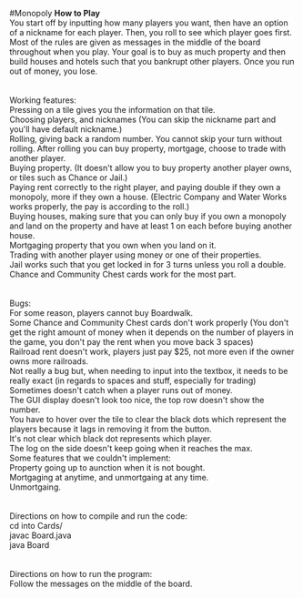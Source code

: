 #Monopoly
<b>How to Play</b><br>
You start off by inputting how many players you want, then have an option of a nickname for each player. Then, you roll to see which player goes first. <br>
Most of the rules are given as messages in the middle of the board throughout when you play. Your goal is to buy as much property and then build houses and hotels such that you bankrupt other players. Once you run out of money, you lose.<br>
<br><br>
Working features: <br>
Pressing on a tile gives you the information on that tile. <br>
Choosing players, and nicknames (You can skip the nickname part and you'll have default nickname.) <br>
Rolling, giving back a random number. You cannot skip your turn without rolling. After rolling you can buy property, mortgage, choose to trade with another player. <br>
Buying property. (It doesn't allow you to buy property another player owns, or tiles such as Chance or Jail.) <br>
Paying rent correctly to the right player, and paying double if they own a monopoly, more if they own a house. (Electric Company and Water Works works properly, the pay is according to the roll.) <br>
Buying houses, making sure that you can only buy if you own a monopoly and land on the property and have at least 1 on each before buying another house. <br>
Mortgaging property that you own when you land on it. <br>
Trading with another player using money or one of their properties. <br>
Jail works such that you get locked in for 3 turns unless you roll a double. <br>
Chance and Community Chest cards work for the most part. <br>
<br><br>
Bugs: <br>
For some reason, players cannot buy Boardwalk. <br>
Some Chance and Community Chest cards don't work properly (You don't get the right amount of money when it depends on the number of players in the game, you don't pay the rent when you move back 3 spaces) <br>
Railroad rent doesn't work, players just pay $25, not more even if the owner owns more railroads. <br>
Not really a bug but, when needing to input into the textbox, it needs to be really exact (in regards to spaces and stuff, especially for trading) <br>
Sometimes doesn't catch when a player runs out of money. <br>
The GUI display doesn't look too nice, the top row doesn't show the number. <br>
You have to hover over the tile to clear the black dots which represent the players because it lags in removing it from the button. <br>
It's not clear which black dot represents which player. <br>
The log on the side doesn't keep going when it reaches the max. <br>
Some features that we couldn't implement: <br>
Property going up to aunction when it is not bought. <br>
Mortgaging at anytime, and unmortgaing at any time. <br>
Unmortgaing. <br>
<br><br>
Directions on how to compile and run the code: <br>
cd into Cards/ <br>
javac Board.java <br>
java Board <br>
<br><br>
Directions on how to run the program: <br>
Follow the messages on the middle of the board. 